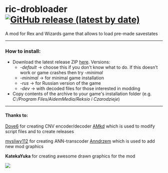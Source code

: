 # ric-drobloader [![GitHub release (latest by date)](https://img.shields.io/github/v/release/roostarreksio/ric-drobloader?color=brightgreen&style=flat-square)](https://github.com/roostarreksio/ric-drobloader/releases/latest)
A mod for Rex and Wizards game that allows to load pre-made savestates

---

### How to install:
* Download the latest release ZIP [here](https://github.com/roostarreksio/ric-drobloader/releases/latest). Versions:
   * _-default_ -> choose this if you don't know what to do. If this doesn't work or game crashes then try _-minimal_
   * _-minimal_ -> for minimal game installation
   * _-rus_ -> for Russian version of the game
   * _-dev_ -> with decoded files for those interested in modding
* Copy contents of the archive to your game's installation folder (e.g. *C:/Program Files/AidemMedia/Reksio i Czarodzieje*)

---
#### Thanks to:
[Dove6](https://github.com/Dove6) for creating CNV encoder/decoder [AMkd](https://github.com/Dove6/AMkd) which is used to modify script files and to create releases

[mysliwy112](https://github.com/mysliwy112) for creating ANN-transcoder [Anndrzem](https://github.com/mysliwy112/AM-transcoder) which is used to add new mod graphics

__KatekaYuka__ for creating awesome drawn graphics for the mod


![](https://i.imgur.com/e79Yce8.png)
